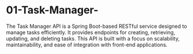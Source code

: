 # 01-Task-Manager-
The Task Manager API is a Spring Boot-based RESTful service designed to manage tasks efficiently. It provides endpoints for creating, retrieving, updating, and deleting tasks. This API is built with a focus on scalability, maintainability, and ease of integration with front-end applications.
